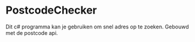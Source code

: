 # PostcodeChecker
Dit c# programma kan je gebruiken om snel adres op te zoeken.
Gebouwd met de postcode api.

